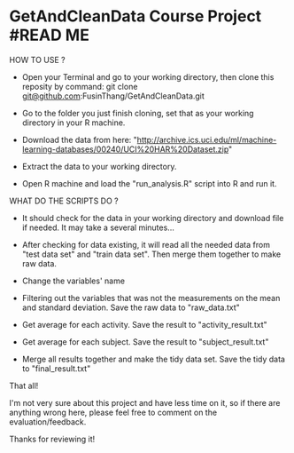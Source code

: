 GetAndCleanData Course Project
#READ ME
===============

HOW TO USE ? 
  - Open your Terminal and go to your working directory, then clone this reposity by command: git clone git@github.com:FusinThang/GetAndCleanData.git

  - Go to the folder you just finish cloning, set that as your working directory in your R machine.

  - Download the data from here: "http://archive.ics.uci.edu/ml/machine-learning-databases/00240/UCI%20HAR%20Dataset.zip"

  - Extract the data to your working directory.

  - Open R machine and load the "run_analysis.R" script into R and run it.

WHAT DO THE SCRIPTS DO ?
  - It should check for the data in your working directory and download file if needed. It may take a several minutes...

  - After checking for data existing, it will read all the needed data from "test data set" and "train data set". Then merge them together to make raw data.

  - Change the variables' name

  - Filtering out the variables that was not the measurements on the mean and standard deviation. Save the raw data to "raw_data.txt"

  - Get average for each activity. Save the result to "activity_result.txt"

  - Get average for each subject. Save the result to "subject_result.txt"

  - Merge all results together and make the tidy data set. Save the tidy data to "final_result.txt"

That all!

I'm not very sure about this project and have less time on it, so if there are anything wrong here, please feel free to comment on the evaluation/feedback.

Thanks for reviewing it!